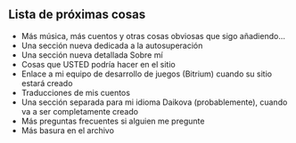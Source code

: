 <BackToOther :others="2"></BackToOther>

## Lista de próximas cosas

- Más música, más cuentos y otras cosas obviosas que sigo añadiendo...
- Una sección nueva dedicada a la autosuperación
- Una sección nueva detallada Sobre mí
- Cosas que USTED podría hacer en el sitio
- Enlace a mi equipo de desarrollo de juegos (Bitrium) cuando su sitio estará creado
- Traducciones de mis cuentos
- Una sección separada para mi idioma Daikova (probablemente), cuando va a ser completamente creado
- Más preguntas frecuentes si alguien me pregunte
- Más basura en el archivo